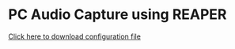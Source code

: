 # PC Audio Capture using REAPER

[Click here to download configuration file](https://github.com/carloswunsche/pc-audio-capture/raw/main/Audio_Capture.ReaperConfigZip)
